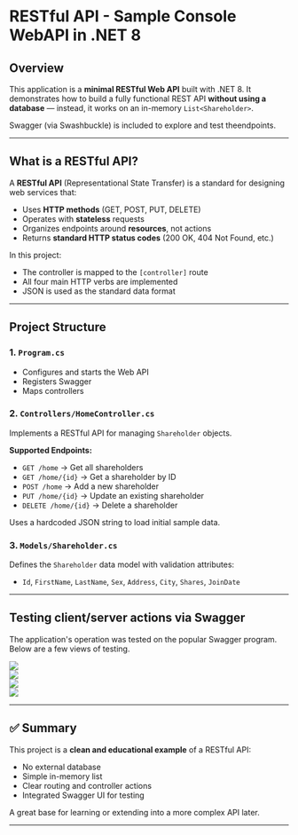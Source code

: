 # RESTful API - Sample Console WebAPI in .NET 8

## Overview
This application is a **minimal RESTful Web API** built with .NET 8. It demonstrates how to build a fully functional REST API **without using a database** — instead, it works on an in-memory `List<Shareholder>`.

Swagger (via Swashbuckle) is included to explore and test theendpoints.

---

## What is a RESTful API?

A **RESTful API** (Representational State Transfer) is a standard for designing web services that:

* Uses **HTTP methods** (GET, POST, PUT, DELETE)
* Operates with **stateless** requests
* Organizes endpoints around **resources**, not actions
* Returns **standard HTTP status codes** (200 OK, 404 Not Found, etc.)

In this project:

* The controller is mapped to the `[controller]` route
* All four main HTTP verbs are implemented
* JSON is used as the standard data format

---

## Project Structure

### 1. `Program.cs`

* Configures and starts the Web API
* Registers Swagger
* Maps controllers

### 2. `Controllers/HomeController.cs`

Implements a RESTful API for managing `Shareholder` objects.

**Supported Endpoints:**

* `GET /home` → Get all shareholders
* `GET /home/{id}` → Get a shareholder by ID
* `POST /home` → Add a new shareholder
* `PUT /home/{id}` → Update an existing shareholder
* `DELETE /home/{id}` → Delete a shareholder

Uses a hardcoded JSON string to load initial sample data.

### 3. `Models/Shareholder.cs`

Defines the `Shareholder` data model with validation attributes:

* `Id`, `FirstName`, `LastName`, `Sex`, `Address`, `City`, `Shares`, `JoinDate`

---

## Testing client/server actions via Swagger

The application's operation was tested on the popular Swagger 
program. Below are a few views of testing.

<img src="jpg/REST_API_Swagger_UI_01.png"/>
<br>
<img src="jpg/REST_API_Swagger_UI_02.png"/>
<br>
<img src="jpg/REST_API_Swagger_UI_03.png"/>
<br>
<img src="jpg/REST_API_Swagger_UI_04.png"/>
<br>
 
---

## ✅ Summary

This project is a **clean and educational example** of a RESTful API:

* No external database
* Simple in-memory list
* Clear routing and controller actions
* Integrated Swagger UI for testing

A great base for learning or extending into a more complex API later.

---

